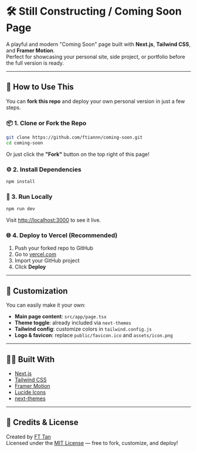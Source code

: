 # 🛠️ Still Constructing / Coming Soon Page

A playful and modern "Coming Soon" page built with **Next.js**, **Tailwind CSS**, and **Framer Motion**.  
Perfect for showcasing your personal site, side project, or portfolio before the full version is ready.

---

## 🚀 How to Use This

You can **fork this repo** and deploy your own personal version in just a few steps.

### 📦 1. Clone or Fork the Repo

```bash
git clone https://github.com/ftiannn/coming-soon.git
cd coming-soon
```

Or just click the **"Fork"** button on the top right of this page!

### ⚙️ 2. Install Dependencies

```bash
npm install
```

### 🧪 3. Run Locally

```bash
npm run dev
```

Visit [http://localhost:3000](http://localhost:3000) to see it live.

### 🌐 4. Deploy to Vercel (Recommended)

1. Push your forked repo to GitHub
2. Go to [vercel.com](https://vercel.com)
3. Import your GitHub project
4. Click **Deploy**

---

## 🎨 Customization

You can easily make it your own:

- **Main page content**: `src/app/page.tsx`
- **Theme toggle**: already included via `next-themes`
- **Tailwind config**: customize colors in `tailwind.config.js`
- **Logo & favicon**: replace `public/favicon.ico` and `assets/icon.png`

---

## 🧑‍💻 Built With

- [Next.js](https://nextjs.org)
- [Tailwind CSS](https://tailwindcss.com)
- [Framer Motion](https://www.framer.com/motion/)
- [Lucide Icons](https://lucide.dev)
- [next-themes](https://github.com/pacocoursey/next-themes)

---

## 🤝 Credits & License

Created by [FT Tan](https://github.com/ftiannn)  
Licensed under the [MIT License](LICENSE) — free to fork, customize, and deploy!
